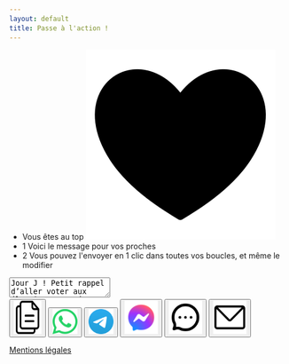 ```yaml
---
layout: default
title: Passe à l'action !
---
```

<div class="flex h-full max-w-full max-h-full items-center justify-center">
  <div class="flex flex-col md:flex-row p-5">
    <div class="flex basis-2/5 items-center justify-center p-2 font-semibold">
      <div class="p-3 m-2 font-semibold">
        <ul class="space-y-4">
          <li class="flex items-center">
            <span class="text-xl">Vous êtes au top</span>
            <img class="h-4 ml-2" src="assets/img/noun-heart-6961246.svg" alt="<3">
          </li>
          <li class="flex items-center">
            <span class="flex items-center justify-center w-8 h-8 mr-3 bg-gray-800 text-white rounded-full flex-shrink-0">1</span>
            <span class="text-xl">Voici le message pour vos proches</span>
          </li>
          <li class="flex items-center">
            <span class="flex items-center justify-center w-8 h-8 mr-3 bg-gray-800 text-white rounded-full flex-shrink-0">2</span>
            <span class="text-xl">Vous pouvez l'envoyer en 1 clic dans toutes vos boucles, et même le modifier</span>
          </li>
        </ul>
      </div>
    </div>
    <form class="flex flex-col basis-3/5 w-full">
      <textarea id="message-text" class="p-2 min-w-full min-h-64 resize-none hover:resize shadow-lg rounded-lg bg-lightgreen focus:ring-2 font-['Helvetica'] text-sm">Jour J ! Petit rappel d’aller voter aux élections européennes 😊 C’est une élection à un seul tour.

Les bureaux de vote sont ouverts jusqu’à 18h (et 20h dans les grandes villes mais mieux vaut y aller avant).

Pour vérifier son bureau de vote : https://www.elections.interieur.gouv.fr/mes-demarches/je-trouve-mon-bureau-de-vote

À bientôt 💌</textarea>
      <div class="flex justify-around mt-4">
        <button onclick="copyText()" class="icon-button"><img src="assets/img/noun-copy-5631678.svg" alt="WhatsApp" width="50" height="60"></button>
        <button onclick="sendWhatsApp()" class="icon-button"><img src="assets/img/whatsapp.svg" alt="WhatsApp" width="45" height="45"></button>
        <button onclick="sendTelegram()" class="icon-button"><img src="assets/img/telegram.svg" alt="Telegram" width="45" height="45"></button>
        <button onclick="sendMessenger()" class="icon-button"><img src="assets/img/messenger.svg" alt="Telegram" width="60" height="60"></button>
        <button onclick="sendSMS()" class="icon-button"><img src="assets/img/noun-message-6619249.svg" alt="Email" width="60" height="60"></button>
        <button onclick="sendEmail()" class="icon-button"><img src="assets/img/noun-email-6970519.svg" alt="Email" width="60" height="60"></button>
      </div>
    </form>
  </div>
</div>
<div class="m-1 align-left">
  <p class="text-right font-semibold px-2"><a href="/legal">Mentions légales</a></p>
</div>

<script>
  function copyText() {
  const messageText = document.getElementById('message-text').value;
  navigator.clipboard.writeText(messageText);
  }

  function sendWhatsApp() {
  const messageText = document.getElementById('message-text').value;
  window.open(`https://wa.me/?text=${encodeURIComponent(messageText)}`, '_blank');
  }

  function sendEmail() {
  const messageText = document.getElementById('message-text').value;
  const subject = "Petit rappel d’aller voter";
  const mailtoLink = document.createElement('a');
  mailtoLink.href = `mailto:?subject=${encodeURIComponent(subject)}&body=${encodeURIComponent(messageText)}`;
  mailtoLink.click();
  }

  function sendTelegram() {
  const messageText = document.getElementById('message-text').value;
  window.open(`tg://msg?text=${encodeURIComponent(messageText)}`, '_blank');
}

function sendMessenger() {
  const messageText = document.getElementById('message-text').value;
  window.open(`fb-messenger://share?text=${encodeURIComponent(messageText)}`, '_blank');
}

function sendSMS() {
  const messageText = document.getElementById('message-text').value;
  const phoneNumber = ''; // Enter the recipient's phone number here
  window.open(`sms:${phoneNumber}?body=${encodeURIComponent(messageText)}`, '_blank');
}

</script>
